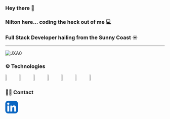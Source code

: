 ### Hey there 👋
### Nilton here... coding the heck out of me :computer:
### Full Stack Developer hailing from the Sunny Coast :sunny: 
------

![JXA0](https://user-images.githubusercontent.com/98724149/210189608-f4888da7-0c3d-4703-9eaf-cc989e650a21.gif)

### :gear: Technologies
<img src="https://user-images.githubusercontent.com/98724149/210190180-5bceb3a1-7b7d-4876-a574-497b927ef0de.png" width=8% height=8%> <img src="https://user-images.githubusercontent.com/98724149/210190437-1f058d7d-2445-47c1-9bef-0541ef447333.png" width=8% height=8%> <img src="https://user-images.githubusercontent.com/98724149/210190491-e90e6581-bdf8-4c8c-a32d-0fabc7ddd62a.png" width=8% height=8%> <img src="https://user-images.githubusercontent.com/98724149/210190572-75d52f8d-0182-492c-a194-d9e3644b1161.png" width=8% height=8%> <img src="https://user-images.githubusercontent.com/98724149/210190587-5074834e-6000-48ce-a730-9389c9fccb39.png" width=8% height=8%> <img src="https://user-images.githubusercontent.com/98724149/210190604-9e0976ad-6b71-40a1-bbde-1b1b0956ee90.png" width=8% height=8%> <img src="https://user-images.githubusercontent.com/98724149/210190642-22703999-ac40-47c2-b878-25ade111c46b.png" width=8% height=8%>

### :man_technologist: Contact
[<img src="https://raw.githubusercontent.com/tandpfun/skill-icons/d1c752b99bb25a0e5aa363bae1db2809173ee966/icons/LinkedIn.svg" width=8% height=8%>](https://www.linkedin.com/in/niltonroese/)
